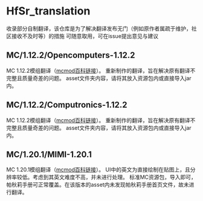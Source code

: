 # HfSr_translation
收录部分自制翻译，该仓库是为了解决翻译发布无门（例如原作者属疏于维护，社区接收不及时等）的措施
可随意取用，可在issue提出意见与建议

## MC/1.12.2/Opencomputers-1.12.2
MC 1.12.2模组翻译（[mcmod百科链接](https://www.mcmod.cn/class/389.html)）。
重新制作的翻译，旨在解决原有翻译不完整且质量奇差的问题。
asset文件夹内容，请将其放入资源包内或直接导入jar内。

## MC/1.12.2/Computronics-1.12.2
MC 1.12.2模组翻译（[mcmod百科链接](https://www.mcmod.cn/class/5083.html)）。
重新制作的翻译，旨在解决原有翻译不完整且质量奇差的问题。
asset文件夹内容，请将其放入资源包内或直接导入jar内。

## MC/1.20.1/MIMI-1.20.1
MC 1.20.1模组翻译（[mcmod百科链接](https://www.mcmod.cn/class/4669.html)）。
UI中的英文为直接绘制在贴图上，且分辨率较低。考虑到其英文难度不高，并未进行处理。
标准MC资源包，导入即可，帕秋莉手册可正常覆盖。在该版本的asset内未发现帕秋莉手册首页文件，故未进行翻译。
